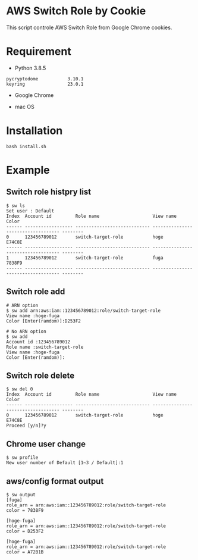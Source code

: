 # AWS Switch Role by Cookie
This script controle AWS Switch Role from Google Chrome cookies.


# Requirement

- Python 3.8.5
```
pycryptodome           3.10.1
keyring                23.0.1
```

- Google Chrome 

- mac OS 


# Installation

```shell
bash install.sh
```


# Example

## Switch role histpry list

```shell
$ sw ls
Set user : Default
Index  Account id         Role name                    View name                           Color   
------ ------------------ ---------------------------- ----------------------------------- --------
0      123456789012       switch-target-role           hoge                                E74C8E  
------ ------------------ ---------------------------- ----------------------------------- --------
1      123456789012       switch-target-role           fuga                                7838F9  
------ ------------------ ---------------------------- ----------------------------------- --------
```

## Switch role add

```shell
# ARN option
$ sw add arn:aws:iam::123456789012:role/switch-target-role
View name :hoge-fuga
Color [Enter(ramdom)]:D253F2

# No ARN option
$ sw add
Account id :123456789012
Role name :switch-target-role
View name :hoge-fuga
Color [Enter(ramdom)]:

```

## Switch role delete

```shell
$ sw del 0                                                
Index  Account id         Role name                    View name                           Color   
------ ------------------ ---------------------------- ----------------------------------- --------
0      123456789012       switch-target-role           hoge                                E74C8E  
Proceed [y/n]?y
```

## Chrome user change

```shell
$ sw profile        
New user number of Default [1~3 / Default]:1
```

## aws/config format output

```shell
$ sw output
[fuga]
role_arn = arn:aws:iam::123456789012:role/switch-target-role
color = 7838F9

[hoge-fuga]
role_arn = arn:aws:iam::123456789012:role/switch-target-role
color = D253F2

[hoge-fuga]
role_arn = arn:aws:iam::123456789012:role/switch-target-role
color = A72B1B

```


